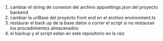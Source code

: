 1. cambiar el string de conexion del archivo appsettings.json del proyecto backend
2. cambiar la urlBase del proyecto front end en el archivo environment.ts
3. restaurar el back up de la base datos o correr el script si no restauran los procedimientos almacenados
4. el backup y el script estan en este repositorio en la raiz
